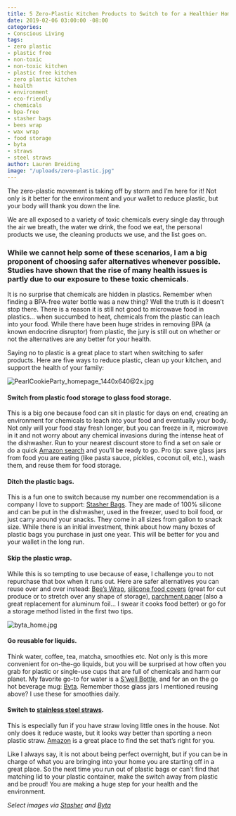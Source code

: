 ```yaml
---
title: 5 Zero-Plastic Kitchen Products to Switch to for a Healthier Home
date: 2019-02-06 03:00:00 -08:00
categories:
- Conscious Living
tags:
- zero plastic
- plastic free
- non-toxic
- non-toxic kitchen
- plastic free kitchen
- zero plastic kitchen
- health
- environment
- eco-friendly
- chemicals
- bpa-free
- stasher bags
- bees wrap
- wax wrap
- food storage
- byta
- straws
- steel straws
author: Lauren Breiding
image: "/uploads/zero-plastic.jpg"
---
```


The zero-plastic movement is taking off by storm and I’m here for it! Not only is it better for the environment and your wallet to reduce plastic, but your body will thank you down the line. 

We are all exposed to a variety of toxic chemicals every single day through the air we breath, the water we drink, the food we eat, the personal products we use, the cleaning products we use, and the list goes on. 

### While we cannot help some of these scenarios, I am a big proponent of choosing safer alternatives whenever possible. Studies have shown that the rise of many health issues is partly due to our exposure to these toxic chemicals. 

It is no surprise that chemicals are hidden in plastics. Remember when finding a BPA-free water bottle was a new thing? Well the truth is it doesn’t stop there. There is a reason it is still not good to microwave food in plastics... when succumbed to heat, chemicals from the plastic can leach into your food. While there have been huge strides in removing BPA (a known endocrine disruptor) from plastic, the jury is still out on whether or not the alternatives are any better for your health. 

Saying no to plastic is a great place to start when switching to safer products. Here are five ways to reduce plastic, clean up your kitchen, and support the health of your family:

![PearlCookieParty_homepage_1440x640@2x.jpg](/uploads/PearlCookieParty_homepage_1440x640@2x.jpg)

#### Switch from plastic food storage to glass food storage. 

This is a big one because food can sit in plastic for days on end, creating an environment for chemicals to leach into your food and eventually your body. Not only will your food stay fresh longer, but you can freeze in it, microwave in it and not worry about any chemical invasions during the intense heat of the dishwasher. Run to your nearest discount store to find a set on sale or do a quick [Amazon search](https://www.amazon.com/dp/B06XJKYS83/ref=as_li_ss_tl?&ascsub&ref=exp_influencer-fb435596_lv_dp_vv_d&linkCode=sl1&tag=deto06-20&linkId=cfe8a5cd848dc5aa2ac3d7a5e29327f9&language=en_US) and you’ll be ready to go. Pro tip: save glass jars from food you are eating (like pasta sauce, pickles, coconut oil, etc.), wash them, and reuse them for food storage.

#### Ditch the plastic bags. 

This is a fun one to switch because my number one recommendation is a company I love to support: [Stasher Bags](https://www.amazon.com/Stasher-Reusable-Silicone-Sandwich-Storage/dp/B01DZQT9CU/ref=as_li_ss_tl?s=home-garden&ie=UTF8&qid=1549166037&sr=1-1-spons&keywords=stasher+bags&psc=1&linkCode=sl1&tag=deto06-20&linkId=5a95ca2f972a15ad248f5dec751c48fb&language=en_US). They are made of 100% silicone and can be put in the dishwasher, used in the freezer, used to boil food, or just carry around your snacks. They come in all sizes from gallon to snack size. While there is an initial investment, think about how many boxes of plastic bags you purchase in just one year. This will be better for you and your wallet in the long run. 

#### Skip the plastic wrap. 

While this is so tempting to use because of ease, I challenge you to not repurchase that box when it runs out. Here are safer alternatives you can reuse over and over instead: [Bee’s Wrap](https://www.amazon.com/Bees-Wrap-Assorted-Sustainable-Honeycomb/dp/B0126LMDFK/ref=as_li_ss_tl?ie=UTF8&linkCode=sl1&tag=deto06-20&linkId=5829174ae4a41ce8ecaae639823f48e3&language=en_US), [silicone food covers](https://www.amazon.com/Silicone-EXCLUSIVE-Expandable-Containers-Dishwasher/dp/B013QFYFCE/ref=as_li_ss_tl?s=home-garden&ie=UTF8&qid=1549166137&sr=1-4&keywords=silicone+food+cover&linkCode=sl1&tag=deto06-20&linkId=5eaa3431d970a5a997b737a27357313c&language=en_US) (great for cut produce or to stretch over any shape of storage), [parchment paper](https://www.amazon.com/If-You-Care-Certified-Parchment/dp/B06Y5X568Z/ref=as_li_ss_tl?s=kitchen&ie=UTF8&qid=1549166463&sr=1-8&keywords=parchment+paper&linkCode=sl1&tag=deto06-20&linkId=535c5582d367b555f899a12699bc7ce3&language=en_US) (also a great replacement for aluminum foil... I swear it cooks food better) or go for a storage method listed in the first two tips.

![byta_home.jpg](/uploads/byta_home.jpg)

#### Go reusable for liquids. 

Think water, coffee, tea, matcha, smoothies etc. Not only is this more convenient for on-the-go liquids, but you will be surprised at how often you grab for plastic or single-use cups that are full of chemicals and harm our planet. My favorite go-to for water is a [S’well Bottle](https://www.amazon.com/Swell-Vacuum-Insulated-Stainless-Supernova/dp/B00PUIIDBU/ref=as_li_ss_tl?s=home-garden&ie=UTF8&qid=1549166504&sr=1-4&keywords=swell%2Bbottle&linkCode=sl1&tag=deto06-20&linkId=0e904e4d325086fded6df0fdfc66465d&language=en_US&th=1), and for an on the go hot beverage mug: [Byta](https://mybyta.com/). Remember those glass jars I mentioned reusing above? I use these for smoothies daily.

#### Switch to [stainless steel straws](https://www.amazon.com/Stainless-Drinking-Tumblers-Cleaning-Included/dp/B019YJT918/ref=as_li_ss_tl?ie=UTF8&qid=1549166589&sr=8-5&keywords=stainless+steel+straws&linkCode=sl1&tag=deto06-20&linkId=634b91590ac79139ad41a6f96263a8c9&language=en_US). 

This is especially fun if you have straw loving little ones in the house. Not only does it reduce waste, but it looks way better than sporting a neon plastic straw. [Amazon](https://www.amazon.com/Stainless-Drinking-Tumblers-Cleaning-Included/dp/B019YJT918/ref=as_li_ss_tl?ie=UTF8&qid=1549166589&sr=8-5&keywords=stainless+steel+straws&linkCode=sl1&tag=deto06-20&linkId=634b91590ac79139ad41a6f96263a8c9&language=en_US) is a great place to find the set that’s right for you. 

Like I always say, it is not about being perfect overnight, but if you can be in charge of what you are bringing into your home you are starting off in a great place. So the next time you run out of plastic bags or can’t find that matching lid to your plastic container, make the switch away from plastic and be proud! You are making a huge step for your health and the environment. 

_Select images via [Stasher](https://www.stasherbag.com/) and [Byta](https://mybyta.com/)_